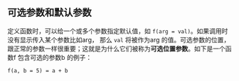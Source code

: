 ## 可选参数和默认参数

定义函数时，可以给一个或多个参数指定默认值，如 `f(arg = val)`。如果调用时没有显示传入某个参数比如arg， 那么 `val` 将被作为arg 的值。可选参数的位置，跟正常的参数一样很重要；这就是为什么它们被称为**可选位置参数**。如下是一个函数f 包含可选的参数b 的例子：

```
f(a, b = 5) = a + b
```



